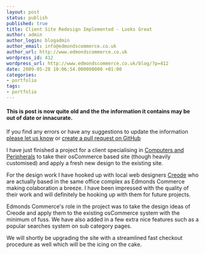```yaml
---
layout: post
status: publish
published: true
title: Client Site Redesign Implemented - Looks Great
author: admin
author_login: blogadmin
author_email: info@edmondscommerce.co.uk
author_url: http://www.edmondscommerce.co.uk
wordpress_id: 412
wordpress_url: http://www.edmondscommerce.co.uk/blog/?p=412
date: 2009-05-28 10:06:54.000000000 +01:00
categories:
- portfolio
tags:
- portfolio
---
```

<div class="oldpost"><h4>This is post is now quite old and the the information it contains may be out of date or innacurate.</h4>
<p>
If you find any errors or have any suggestions to update the information <a href="http://edmondscommerce.github.io/contact-us/index.html">please let us know</a>
or <a href="https://github.com/edmondscommerce/edmondscommerce.github.io">create a pull request on GitHub</a>
</p>
</div>
I have just finished a project for a client specialising in <a href="http://www.ballicom.co.uk" target="_blank">Computers and Peripherals</a> to take their osCommerce based site (though heavily customised) and apply a fresh new design to the existing site.

For the design work I have hooked up with local web designers <a href="http://www.creode.co.uk/" target="_blank">Creode</a> who are actually based in the same office complex as Edmonds Commerce making colaboration a breeze. I have been impressed with the quality of their work and will definitely be hooking up with them for future projects.

Edmonds Commerce's role in the project was to take the design ideas of Creode and apply them to the existing osCommerce system with the minimum of fuss. We have also added in a few extra nice features such as a popular searches system on sub category pages.

We will shortly be upgrading the site with a streamlined fast checkout procedure as well which will be the icing on the cake. 
